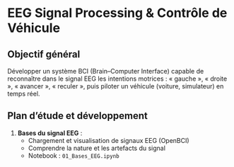 # EEG Signal Processing & Contrôle de Véhicule

## Objectif général

Développer un système BCI (Brain–Computer Interface) capable de reconnaître dans le signal EEG les intentions motrices : « gauche », « droite », « avancer », « reculer », puis piloter un véhicule (voiture, simulateur) en temps réel.

## Plan d’étude et développement

1. **Bases du signal EEG** :  
   - Chargement et visualisation de signaux EEG (OpenBCI)  
   - Comprendre la nature et les artefacts du signal  
   - Notebook : `01_Bases_EEG.ipynb`
